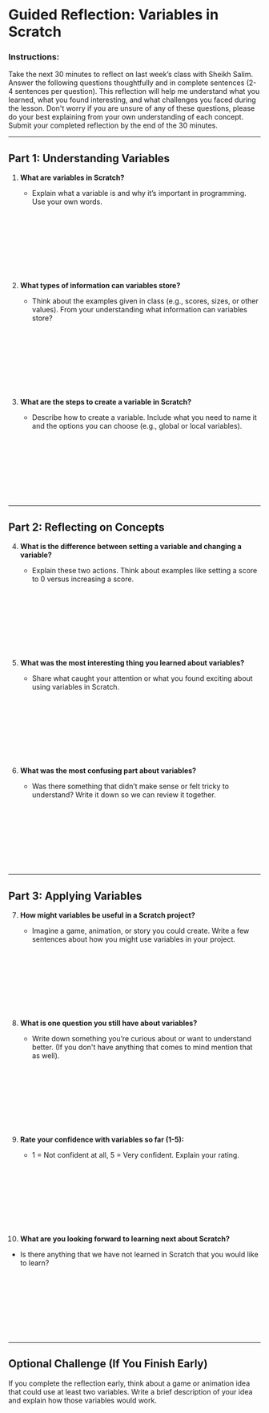 # Guided Reflection: Variables in Scratch

### Instructions:
Take the next 30 minutes to reflect on last week’s class with Sheikh Salim. Answer the following questions thoughtfully and in complete sentences (2-4 sentences per question). This reflection will help me understand what you learned, what you found interesting, and what challenges you faced during the lesson. Don't worry if you are unsure of any of these questions, please do your best explaining from your own understanding of each concept. Submit your completed reflection by the end of the 30 minutes. 

---

## Part 1: Understanding Variables

1. **What are variables in Scratch?**  
   - Explain what a variable is and why it’s important in programming. Use your own words.   
   <br><br><br><br><br><br><br><br>

2. **What types of information can variables store?**  
   - Think about the examples given in class (e.g., scores, sizes, or other values). From your understanding what information can variables store?   
   <br><br><br><br><br><br><br><br>

3. **What are the steps to create a variable in Scratch?**  
   - Describe how to create a variable. Include what you need to name it and the options you can choose (e.g., global or local variables).   
  <br><br><br><br><br><br><br><br>

---

## Part 2: Reflecting on Concepts

4. **What is the difference between setting a variable and changing a variable?**  
   - Explain these two actions. Think about examples like setting a score to 0 versus increasing a score.   
   <br><br><br><br><br><br><br><br>

5. **What was the most interesting thing you learned about variables?**  
   - Share what caught your attention or what you found exciting about using variables in Scratch.   
   <br><br><br><br><br><br><br><br>

6. **What was the most confusing part about variables?**  
   - Was there something that didn’t make sense or felt tricky to understand? Write it down so we can review it together.  
   <br><br><br><br><br><br><br><br>

---

## Part 3: Applying Variables

7. **How might variables be useful in a Scratch project?**  
   - Imagine a game, animation, or story you could create. Write a few sentences about how you might use variables in your project.   
   <br><br><br><br><br><br><br><br>

8. **What is one question you still have about variables?**  
   - Write down something you’re curious about or want to understand better. (If you don't have anything that comes to mind mention that as well).   
   <br><br><br><br><br><br><br><br>

9. **Rate your confidence with variables so far (1-5):**  
   - 1 = Not confident at all, 5 = Very confident. Explain your rating.   
   <br><br><br><br><br><br><br><br>

10. **What are you looking forward to learning next about Scratch?**  
   - Is there anything that we have not learned in Scratch that you would like to learn?   
   <br><br><br><br><br><br><br><br>

---

## Optional Challenge (If You Finish Early)
If you complete the reflection early, think about a game or animation idea that could use at least two variables. Write a brief description of your idea and explain how those variables would work.   
<br><br><br><br><br>
